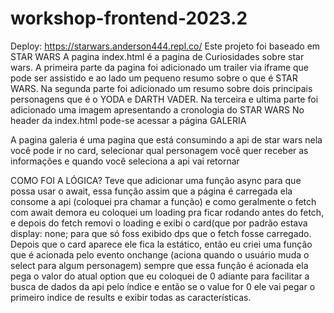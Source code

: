 # workshop-frontend-2023.2
Deploy: https://starwars.anderson444.repl.co/
Este projeto foi baseado em STAR WARS 
A pagina index.html é a pagina de Curiosidades sobre star wars. A primeira parte da pagina foi adicionado
um trailer via iframe que pode ser assistido e ao lado um pequeno resumo sobre o que é STAR WARS.
Na segunda parte foi adicionado um resumo sobre dois principais personagens que é o YODA e DARTH VADER.
Na terceira e ultima parte foi adicionado uma imagem apresentando a cronologia do STAR WARS
No header da index.html pode-se acessar a página GALERIA 

A pagina galeria é uma pagina que está consumindo a api de star wars nela você pode ir no card, selecionar
qual personagem você quer receber as informações e quando você seleciona a api vai retornar

COMO FOI A LÓGICA?
Teve que adicionar uma função async para que possa usar o await, essa função assim que 
a página é carregada ela consome a api (coloquei pra chamar a função) e como geralmente o fetch com await demora
eu coloquei um loading pra ficar rodando antes do fetch, e depois do fetch removi o loading e exibi o card(que 
por padrão estava display: none; para que só foss exibido dps que o fetch fosse carregado.
Depois que o card aparece ele fica la estático, então eu criei uma função que é acionada pelo evento onchange
(aciona quando o usuário muda o select para algum personagem) sempre que essa função é acionada ela pega o valor
do atual option que eu coloquei de 0 adiante para facilitar a busca de dados da api pelo índice e então se o value for 0
ele vai pegar o primeiro indice de results e exibir todas as características.


